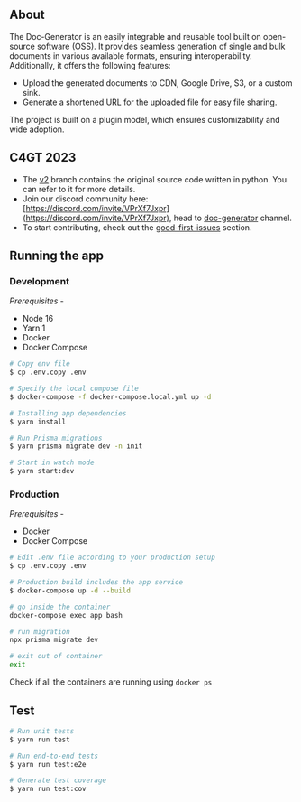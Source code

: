 ## About

The Doc-Generator is an easily integrable and reusable tool built on open-source software (OSS). It provides seamless generation of single and bulk documents in various available formats, ensuring interoperability. Additionally, it offers the following features:

- Upload the generated documents to CDN, Google Drive, S3, or a custom sink.
- Generate a shortened URL for the uploaded file for easy file sharing.

The project is built on a plugin model, which ensures customizability and wide adoption.

## C4GT 2023

- The [v2](https://github.com/Samagra-Development/Doc-Generator/tree/v2) branch contains the original source code written in python. You can refer to it for more details.
- Join our discord community here: [https://discord.com/invite/VPrXf7Jxpr](https://discord.com/invite/VPrXf7Jxpr), head to [doc-generator](https://discord.com/channels/973851473131761674/1107697276475941024) channel.
- To start contributing, check out the [good-first-issues](https://github.com/Samagra-Development/Doc-Generator/issues?q=is%3Aissue+is%3Aopen+label%3A%22good+first+issue%22) section.

## Running the app

### Development

_Prerequisites_ -

- Node 16
- Yarn 1
- Docker
- Docker Compose

```bash
# Copy env file
$ cp .env.copy .env

# Specify the local compose file
$ docker-compose -f docker-compose.local.yml up -d

# Installing app dependencies
$ yarn install

# Run Prisma migrations
$ yarn prisma migrate dev -n init

# Start in watch mode
$ yarn start:dev
```

### Production

_Prerequisites_ -

- Docker
- Docker  Compose

```bash
# Edit .env file according to your production setup
$ cp .env.copy .env

# Production build includes the app service
$ docker-compose up -d --build

# go inside the container
docker-compose exec app bash

# run migration
npx prisma migrate dev

# exit out of container
exit
```

Check if all the containers are running using `docker ps`

## Test

```bash
# Run unit tests
$ yarn run test

# Run end-to-end tests
$ yarn run test:e2e

# Generate test coverage
$ yarn run test:cov
```
